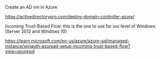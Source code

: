 Create an AD vm in Azure

https://activedirectorypro.com/deploy-domain-controller-azure/

Incoming Trust-Based Flow: this is the one to use for our level of Windows (Server 2012 and Windows 10)

https://learn.microsoft.com/en-us/azure/azure-sql/managed-instance/winauth-azuread-setup-incoming-trust-based-flow?view=azuresql

